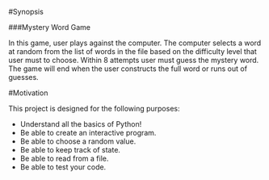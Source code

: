 #Synopsis

###Mystery Word Game

In this  game, user plays against the computer.
The computer selects a word at random from the list of words in the file 
based on the difficulty level that user must to choose.
Within 8 attempts user must guess the mystery word. The game will end 
when the user constructs the full word or runs out of guesses.

#Motivation

This project is designed for the following purposes:

- Understand all the basics of Python!
- Be able to create an interactive program.
- Be able to choose a random value.
- Be able to keep track of state.
- Be able to read from a file.
- Be able to test your code.

 
